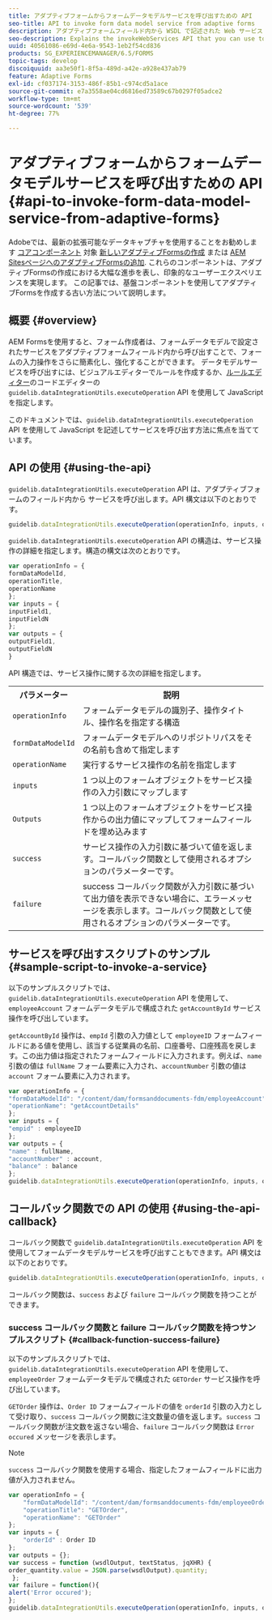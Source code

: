 ```yaml
---
title: アダプティブフォームからフォームデータモデルサービスを呼び出すための API
seo-title: API to invoke form data model service from adaptive forms
description: アダプティブフォームフィールド内から WSDL で記述された Web サービスを呼び出すために使用できる invokeWebServices API について説明します。
seo-description: Explains the invokeWebServices API that you can use to invoke web services written in WSDL from within an adaptive form field.
uuid: 40561086-e69d-4e6a-9543-1eb2f54cd836
products: SG_EXPERIENCEMANAGER/6.5/FORMS
topic-tags: develop
discoiquuid: aa3e50f1-8f5a-489d-a42e-a928e437ab79
feature: Adaptive Forms
exl-id: cf037174-3153-486f-85b1-c974cd5a1ace
source-git-commit: e7a3558ae04cd6816ed73589c67b0297f05adce2
workflow-type: tm+mt
source-wordcount: '539'
ht-degree: 77%

---
```


# アダプティブフォームからフォームデータモデルサービスを呼び出すための API {#api-to-invoke-form-data-model-service-from-adaptive-forms}

<span class="preview"> Adobeでは、最新の拡張可能なデータキャプチャを使用することをお勧めします [コアコンポーネント](https://experienceleague.adobe.com/docs/experience-manager-core-components/using/adaptive-forms/introduction.html?lang=ja) 対象 [新しいアダプティブFormsの作成](/help/forms/using/create-an-adaptive-form-core-components.md) または [AEM SitesページへのアダプティブFormsの追加](/help/forms/using/create-or-add-an-adaptive-form-to-aem-sites-page.md). これらのコンポーネントは、アダプティブFormsの作成における大幅な進歩を表し、印象的なユーザーエクスペリエンスを実現します。 この記事では、基盤コンポーネントを使用してアダプティブFormsを作成する古い方法について説明します。 </span>

## 概要 {#overview}

AEM Formsを使用すると、フォーム作成者は、フォームデータモデルで設定されたサービスをアダプティブフォームフィールド内から呼び出すことで、フォームの入力操作をさらに簡素化し、強化することができます。 データモデルサービスを呼び出すには、ビジュアルエディターでルールを作成するか、[ルールエディター](/help/forms/using/rule-editor.md)のコードエディターの `guidelib.dataIntegrationUtils.executeOperation` API を使用して JavaScript を指定します。

このドキュメントでは、`guidelib.dataIntegrationUtils.executeOperation` API を使用して JavaScript を記述してサービスを呼び出す方法に焦点を当てています。

## API の使用 {#using-the-api}

`guidelib.dataIntegrationUtils.executeOperation` API は、アダプティブフォームのフィールド内から サービスを呼び出します。API 構文は以下のとおりです。

```javascript
guidelib.dataIntegrationUtils.executeOperation(operationInfo, inputs, outputs)
```

`guidelib.dataIntegrationUtils.executeOperation` API の構造は、サービス操作の詳細を指定します。構造の構文は次のとおりです。

```javascript
var operationInfo = {
formDataModelId,
operationTitle,
operationName
};
var inputs = {
inputField1,
inputFieldN
};
var outputs = {
outputField1,
outputFieldN
}
```

API 構造では、サービス操作に関する次の詳細を指定します。

<table>
 <tbody>
  <tr>
   <th>パラメーター</th>
   <th>説明</th>
  </tr>
  <tr>
   <td><code>operationInfo</code></td>
   <td>フォームデータモデルの識別子、操作タイトル、操作名を指定する構造</td>
  </tr>
  <tr>
   <td><code>formDataModelId</code></td>
   <td>フォームデータモデルへのリポジトリパスをその名前も含めて指定します</td>
  </tr>
  <tr>
   <td><code>operationName</code></td>
   <td>実行するサービス操作の名前を指定します</td>
  </tr>
  <tr>
   <td><code>inputs</code></td>
   <td>1 つ以上のフォームオブジェクトをサービス操作の入力引数にマップします</td>
  </tr>
  <tr>
   <td><code>Outputs</code></td>
   <td>1 つ以上のフォームオブジェクトをサービス操作からの出力値にマップしてフォームフィールドを埋め込みます<br /> </td>
  </tr>
  <tr>
   <td><code>success</code></td>
   <td>サービス操作の入力引数に基づいて値を返します。コールバック関数として使用されるオプションのパラメーターです。<br /> </td>
  </tr>
  <tr>
   <td><code>failure</code></td>
   <td>success コールバック関数が入力引数に基づいて出力値を表示できない場合に、エラーメッセージを表示します。コールバック関数として使用されるオプションのパラメーターです。<br /> </td>
  </tr>
 </tbody>
</table>

## サービスを呼び出すスクリプトのサンプル {#sample-script-to-invoke-a-service}

以下のサンプルスクリプトでは、`guidelib.dataIntegrationUtils.executeOperation` API を使用して、`employeeAccount` フォームデータモデルで構成された `getAccountById` サービス操作を呼び出しています。

`getAccountById` 操作は、`empId` 引数の入力値として `employeeID` フォームフィールドにある値を使用し、該当する従業員の名前、口座番号、口座残高を戻します。この出力値は指定されたフォームフィールドに入力されます。例えば、`name` 引数の値は `fullName` フォーム要素に入力され、`accountNumber` 引数の値は `account` フォーム要素に入力されます。

```javascript
var operationInfo = {
"formDataModelId": "/content/dam/formsanddocuments-fdm/employeeAccount",
"operationName": "getAccountDetails"
};
var inputs = {
"empid" : employeeID
};
var outputs = {
"name" : fullName,
"accountNumber" : account,
"balance" : balance
};
guidelib.dataIntegrationUtils.executeOperation(operationInfo, inputs, outputs);
```

## コールバック関数での API の使用 {#using-the-api-callback}

コールバック関数で `guidelib.dataIntegrationUtils.executeOperation` API を使用してフォームデータモデルサービスを呼び出すこともできます。API 構文は以下のとおりです。

```javascript
guidelib.dataIntegrationUtils.executeOperation(operationInfo, inputs, outputs, callbackFunction)
```

コールバック関数は、`success` および `failure` コールバック関数を持つことができます。

### success コールバック関数と failure コールバック関数を持つサンプルスクリプト {#callback-function-success-failure}

以下のサンプルスクリプトでは、`guidelib.dataIntegrationUtils.executeOperation` API を使用して、`employeeOrder` フォームデータモデルで構成された `GETOrder` サービス操作を呼び出しています。

`GETOrder` 操作は、`Order ID` フォームフィールドの値を `orderId` 引数の入力として受け取り、`success` コールバック関数に注文数量の値を返します。`success` コールバック関数が注文数を返さない場合、`failure` コールバック関数は `Error occured` メッセージを表示します。

>[!NOTE]
>
>`success` コールバック関数を使用する場合、指定したフォームフィールドに出力値が入力されません。

```javascript
var operationInfo = {
    "formDataModelId": "/content/dam/formsanddocuments-fdm/employeeOrder",
    "operationTitle": "GETOrder",
    "operationName": "GETOrder"
};
var inputs = {
    "orderId" : Order ID
};
var outputs = {};
var success = function (wsdlOutput, textStatus, jqXHR) {
order_quantity.value = JSON.parse(wsdlOutput).quantity;
 };
var failure = function(){
alert('Error occured');
};
guidelib.dataIntegrationUtils.executeOperation(operationInfo, inputs, outputs, success, failure);
```
